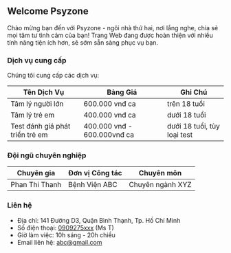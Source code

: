 ## Welcome Psyzone

Chào mừng bạn đến với Psyzone - ngôi nhà thứ hai, nơi lắng nghe, chia sẻ mọi tâm tư tình cảm của bạn!
Trang Web đang được hoàn thiện với nhiều tính năng tiện ích hơn, sẽ sớm sẵn sàng phục vụ bạn.

### Dịch vụ cung cấp

Chúng tôi cung cấp các dịch vụ:

Tên Dịch Vụ | Bảng Giá | Ghi Chú
------------ | ------------- | ------------- 
Tâm lý người lớn | 600.000 vnđ ca | trên 18 tuổi
Tâm lý trẻ em | 400.000 vnđ ca | dưới 18 tuổi
Test đánh giá phát triển trẻ em | 400.000 vnđ - 600.000vnđ ca | dưới 18 tuổi, tùy loại test

### Đội ngũ chuyên nghiệp

Chuyên gia | Đơn vị Công tác | Chuyên môn
------------ | ------------- | ------------- 
Phan Thi Thanh | Bệnh Viện ABC | Chuyên ngành XYZ

### Liên hệ

- Địa chỉ: 141 Đường D3, Quận Bình Thạnh, Tp. Hồ Chí Minh
- Số điện thoại: <a href="tel:0909275xxx">0909275xxx</a> (Ms T)
- Giờ làm việc: 10h sáng - 20h chiều
- Email liên hệ: <a href="mailto:abc@gmail.com?Subject=Hello%20again">abc@gmail.com</a>
